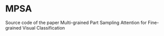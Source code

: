 # MPSA
Source code of the paper Multi-grained Part Sampling Attention for Fine-grained Visual Classification
